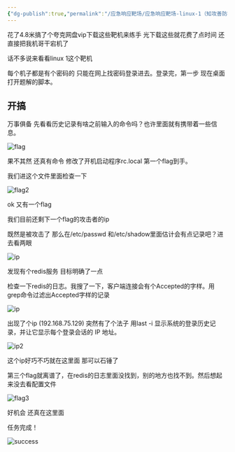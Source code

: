 ```yaml
---
{"dg-publish":true,"permalink":"/应急响应靶场/应急响应靶场-linux-1（知攻善防实验室）/","title":"应急响应靶场 linux 1（知攻善防实验室）","tags":["靶场","应急响应"]}
---
```



花了4.8米搞了个夸克网盘vip下载这些靶机来练手 光下载这些就花费了点时间 还直接把我机哥干宕机了

话不多说来看看linux 1这个靶机

每个机子都是有个密码的 只能在网上找密码登录进去。登录完，第一步 现在桌面打开题解的脚本。

## 开搞
万事俱备 先看看历史记录有啥之前输入的命令吗？也许里面就有携带着一些信息。

![flag](/img/user/images/应急响应靶场-linux-1（知攻善防实验室）/flag1.png)

果不其然 还真有命令 修改了开机启动程序rc.local 第一个flag到手。

我们进这个文件里面检查一下

![flag2](/img/user/images/应急响应靶场-linux-1（知攻善防实验室）/flag2.png)

ok 又有一个flag

我们目前还剩下一个flag的攻击者的ip

既然是被攻击了 那么在/etc/passwd 和/etc/shadow里面估计会有点记录吧？进去看两眼

![ip](/img/user/images/应急响应靶场-linux-1（知攻善防实验室）/redis.png)

发现有个redis服务 目标明确了一点

检查一下redis的日志。我搜了一下，客户端连接会有个Accepted的字样。用grep命令过滤出Accepted字样的记录

![ip](/img/user/images/应急响应靶场-linux-1（知攻善防实验室）/ip.png)

出现了个ip (192.168.75.129) 突然有了个法子 用last -i 显示系统的登录历史记录，并让它显示每个登录会话的 IP 地址。 

![ip2](/img/user/images/应急响应靶场-linux-1（知攻善防实验室）/ip2.png)

这个ip好巧不巧就在这里面 那可以石锤了

第三个flag就离谱了，在redis的日志里面没找到，别的地方也找不到。然后想起来没去看配置文件

![flag3](/img/user/images/应急响应靶场-linux-1（知攻善防实验室）/flag3.png)

好机会 还真在这里面

任务完成！

![success](/img/user/images/应急响应靶场-linux-1（知攻善防实验室）/success.png)